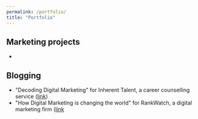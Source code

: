 ```yaml
---
permalink: /portfolio/
title: "Portfolio"
---
```



## Marketing projects

- 


## Blogging

- "Decoding Digital Marketing" for Inherent Talent, a career counselling service ([link](https://inherenttalent.com/career/decoding-digital-marketing/))
- "How Digital Marketing is changing the world" for RankWatch, a digital marketing firm ([link](https://www.rankwatch.com/blog/machine-learning-changing-the-world/)
